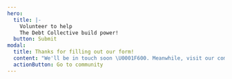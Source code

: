 ```yaml
---
hero:
  title: |-
    Volunteer to help
    The Debt Collective build power!
  button: Submit
modal:
  title: Thanks for filling out our form!
  content: "We'll be in touch soon \U0001F600. Meanwhile, visit our community."
  actionButton: Go to community
---
```

